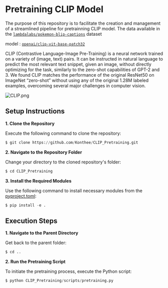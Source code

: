 # Pretraining CLIP Model 
The purpose of this repository is to facilitate the creation and management of a streamlined pipeline for pretrainning CLIP model. The data available in the [`lambdalabs/pokemon-blip-captions`](https://huggingface.co/datasets/lambdalabs/pokemon-blip-captions) dataset

model : [`openai/clip-vit-base-patch32`](https://huggingface.co/openai/clip-vit-base-patch32)

CLIP (Contrastive Language-Image Pre-Training) is a neural network trained on a variety of (image, text) pairs. It can be instructed in natural language to predict the most relevant text snippet, given an image, without directly optimizing for the task, similarly to the zero-shot capabilities of GPT-2 and 3. We found CLIP matches the performance of the original ResNet50 on ImageNet “zero-shot” without using any of the original 1.28M labeled examples, overcoming several major challenges in computer vision.




![CLIP.png](https://github.com/openai/CLIP/blob/main/CLIP.png)

## Setup Instructions
**1. Clone the Repository**

Execute the following command to clone the repository:
```python
$ git clone https://github.com/Konthee/CLIP_Pretraining.git
```

**2. Navigate to the Repository Folder**

Change your directory to the cloned repository's folder:
```python
$ cd CLIP_Pretraining
```

**3. Install the Required Modules**

Use the following command to install necessary modules from the [pyproject.toml](https://github.com/Konthee/CLIP_Pretraining/blob/main/pyproject.toml):
```python
$ pip install -e .
```

## Execution Steps

**1. Navigate to the Parent Directory**

Get back to the parent folder:
```python
$ cd ..
```
**2. Run the Pretraining Script**

To initiate the pretraining process, execute the Python script:
```python
$ python CLIP_Pretraining/scripts/pretraining.py
```
